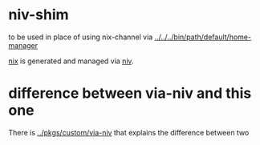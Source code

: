 # niv-shim

to be used in place of using nix-channel via
[../../../bin/path/default/home-manager](../../../bin/path/default/home-manager)

[nix](./nix) is generated and managed via [niv](https://github.com/nmattia/niv).

# difference between via-niv and this one
There is [../pkgs/custom/via-niv](../pkgs/custom/via-niv) that explains the difference between two

